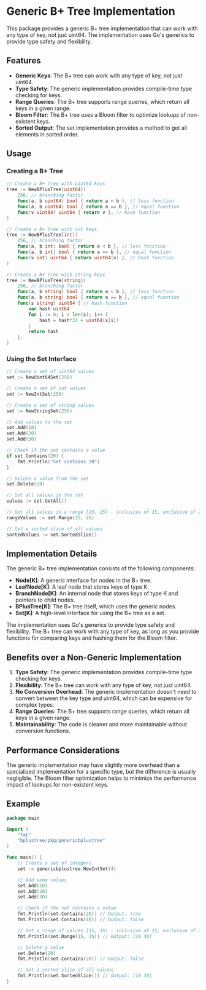 # Generic B+ Tree Implementation

This package provides a generic B+ tree implementation that can work with any type of key, not just uint64. The implementation uses Go's generics to provide type safety and flexibility.

## Features

- **Generic Keys**: The B+ tree can work with any type of key, not just uint64.
- **Type Safety**: The generic implementation provides compile-time type checking for keys.
- **Range Queries**: The B+ tree supports range queries, which return all keys in a given range.
- **Bloom Filter**: The B+ tree uses a Bloom filter to optimize lookups of non-existent keys.
- **Sorted Output**: The set implementation provides a method to get all elements in sorted order.

## Usage

### Creating a B+ Tree

```go
// Create a B+ tree with uint64 keys
tree := NewBPlusTree[uint64](
    256, // branching factor
    func(a, b uint64) bool { return a < b }, // less function
    func(a, b uint64) bool { return a == b }, // equal function
    func(v uint64) uint64 { return v }, // hash function
)

// Create a B+ tree with int keys
tree := NewBPlusTree[int](
    256, // branching factor
    func(a, b int) bool { return a < b }, // less function
    func(a, b int) bool { return a == b }, // equal function
    func(v int) uint64 { return uint64(v) }, // hash function
)

// Create a B+ tree with string keys
tree := NewBPlusTree[string](
    256, // branching factor
    func(a, b string) bool { return a < b }, // less function
    func(a, b string) bool { return a == b }, // equal function
    func(s string) uint64 { // hash function
        var hash uint64
        for i := 0; i < len(s); i++ {
            hash = hash*31 + uint64(s[i])
        }
        return hash
    },
)
```

### Using the Set Interface

```go
// Create a set of uint64 values
set := NewUint64Set(256)

// Create a set of int values
set := NewIntSet(256)

// Create a set of string values
set := NewStringSet(256)

// Add values to the set
set.Add(10)
set.Add(20)
set.Add(30)

// Check if the set contains a value
if set.Contains(20) {
    fmt.Println("Set contains 20")
}

// Delete a value from the set
set.Delete(20)

// Get all values in the set
values := set.GetAll()

// Get all values in a range [15, 25) - inclusive of 15, exclusive of 25
rangeValues := set.Range(15, 25)

// Get a sorted slice of all values
sortedValues := set.SortedSlice()
```

## Implementation Details

The generic B+ tree implementation consists of the following components:

- **Node[K]**: A generic interface for nodes in the B+ tree.
- **LeafNode[K]**: A leaf node that stores keys of type K.
- **BranchNode[K]**: An internal node that stores keys of type K and pointers to child nodes.
- **BPlusTree[K]**: The B+ tree itself, which uses the generic nodes.
- **Set[K]**: A high-level interface for using the B+ tree as a set.

The implementation uses Go's generics to provide type safety and flexibility. The B+ tree can work with any type of key, as long as you provide functions for comparing keys and hashing them for the Bloom filter.

## Benefits over a Non-Generic Implementation

1. **Type Safety**: The generic implementation provides compile-time type checking for keys.
2. **Flexibility**: The B+ tree can work with any type of key, not just uint64.
3. **No Conversion Overhead**: The generic implementation doesn't need to convert between the key type and uint64, which can be expensive for complex types.
4. **Range Queries**: The B+ tree supports range queries, which return all keys in a given range.
5. **Maintainability**: The code is cleaner and more maintainable without conversion functions.

## Performance Considerations

The generic implementation may have slightly more overhead than a specialized implementation for a specific type, but the difference is usually negligible. The Bloom filter optimization helps to minimize the performance impact of lookups for non-existent keys.

## Example

```go
package main

import (
    "fmt"
    "bplustree/pkg/genericbplustree"
)

func main() {
    // Create a set of integers
    set := genericbplustree.NewIntSet(4)

    // Add some values
    set.Add(10)
    set.Add(20)
    set.Add(30)

    // Check if the set contains a value
    fmt.Println(set.Contains(20)) // Output: true
    fmt.Println(set.Contains(40)) // Output: false

    // Get a range of values [15, 35) - inclusive of 15, exclusive of 35
    fmt.Println(set.Range(15, 35)) // Output: [20 30]

    // Delete a value
    set.Delete(20)
    fmt.Println(set.Contains(20)) // Output: false

    // Get a sorted slice of all values
    fmt.Println(set.SortedSlice()) // Output: [10 30]
}
```
